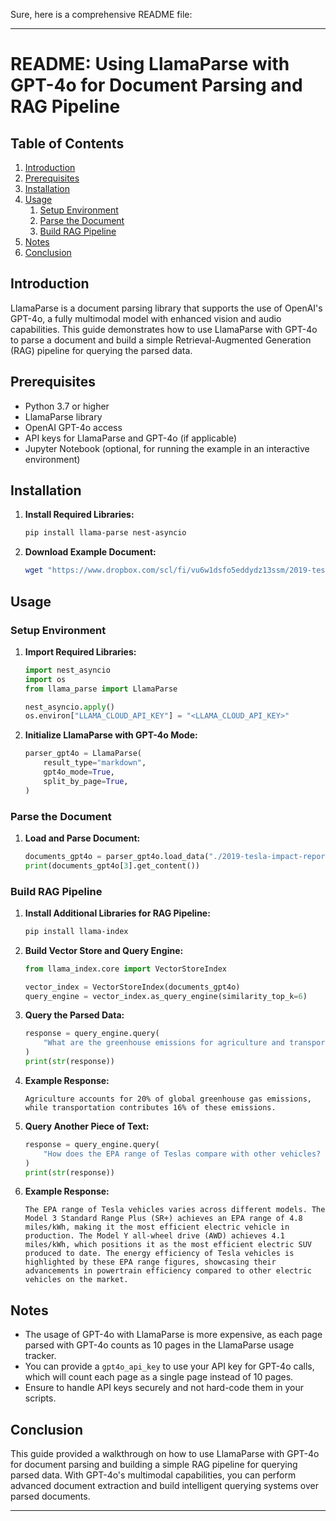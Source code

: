 Sure, here is a comprehensive README file:

---

# README: Using LlamaParse with GPT-4o for Document Parsing and RAG Pipeline

## Table of Contents
1. [Introduction](#introduction)
2. [Prerequisites](#prerequisites)
3. [Installation](#installation)
4. [Usage](#usage)
    1. [Setup Environment](#setup-environment)
    2. [Parse the Document](#parse-the-document)
    3. [Build RAG Pipeline](#build-rag-pipeline)
5. [Notes](#notes)
6. [Conclusion](#conclusion)

## Introduction

LlamaParse is a document parsing library that supports the use of OpenAI's GPT-4o, a fully multimodal model with enhanced vision and audio capabilities. This guide demonstrates how to use LlamaParse with GPT-4o to parse a document and build a simple Retrieval-Augmented Generation (RAG) pipeline for querying the parsed data.

## Prerequisites

- Python 3.7 or higher
- LlamaParse library
- OpenAI GPT-4o access
- API keys for LlamaParse and GPT-4o (if applicable)
- Jupyter Notebook (optional, for running the example in an interactive environment)

## Installation

1. **Install Required Libraries:**
   ```bash
   pip install llama-parse nest-asyncio
   ```

2. **Download Example Document:**
   ```bash
   wget "https://www.dropbox.com/scl/fi/vu6w1dsfo5eddydz13ssm/2019-tesla-impact-report-15.pdf?rlkey=ik8lfqbg2p1ervss4qqt3xose&st=70j04z8j&dl=1" -O "2019-tesla-impact-report-15.pdf"
   ```

## Usage

### Setup Environment

1. **Import Required Libraries:**
   ```python
   import nest_asyncio
   import os
   from llama_parse import LlamaParse

   nest_asyncio.apply()
   os.environ["LLAMA_CLOUD_API_KEY"] = "<LLAMA_CLOUD_API_KEY>"
   ```

2. **Initialize LlamaParse with GPT-4o Mode:**
   ```python
   parser_gpt4o = LlamaParse(
       result_type="markdown",
       gpt4o_mode=True,
       split_by_page=True,
   )
   ```

### Parse the Document

1. **Load and Parse Document:**
   ```python
   documents_gpt4o = parser_gpt4o.load_data("./2019-tesla-impact-report-15.pdf")
   print(documents_gpt4o[3].get_content())
   ```

### Build RAG Pipeline

1. **Install Additional Libraries for RAG Pipeline:**
   ```bash
   pip install llama-index
   ```

2. **Build Vector Store and Query Engine:**
   ```python
   from llama_index.core import VectorStoreIndex

   vector_index = VectorStoreIndex(documents_gpt4o)
   query_engine = vector_index.as_query_engine(similarity_top_k=6)
   ```

3. **Query the Parsed Data:**
   ```python
   response = query_engine.query(
       "What are the greenhouse emissions for agriculture and transportation?"
   )
   print(str(response))
   ```

4. **Example Response:**
   ```
   Agriculture accounts for 20% of global greenhouse gas emissions, while transportation contributes 16% of these emissions.
   ```

5. **Query Another Piece of Text:**
   ```python
   response = query_engine.query(
       "How does the EPA range of Teslas compare with other vehicles? Give details"
   )
   print(str(response))
   ```

6. **Example Response:**
   ```
   The EPA range of Tesla vehicles varies across different models. The Model 3 Standard Range Plus (SR+) achieves an EPA range of 4.8 miles/kWh, making it the most efficient electric vehicle in production. The Model Y all-wheel drive (AWD) achieves 4.1 miles/kWh, which positions it as the most efficient electric SUV produced to date. The energy efficiency of Tesla vehicles is highlighted by these EPA range figures, showcasing their advancements in powertrain efficiency compared to other electric vehicles on the market.
   ```

## Notes

- The usage of GPT-4o with LlamaParse is more expensive, as each page parsed with GPT-4o counts as 10 pages in the LlamaParse usage tracker.
- You can provide a `gpt4o_api_key` to use your API key for GPT-4o calls, which will count each page as a single page instead of 10 pages.
- Ensure to handle API keys securely and not hard-code them in your scripts.

## Conclusion

This guide provided a walkthrough on how to use LlamaParse with GPT-4o for document parsing and building a simple RAG pipeline for querying parsed data. With GPT-4o's multimodal capabilities, you can perform advanced document extraction and build intelligent querying systems over parsed documents.

---

